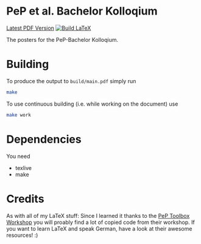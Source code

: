 PeP et al. Bachelor Kolloqium
===
[Latest PDF Version](https://github.com/The-Ludwig/pep-bachelor-colloquium/releases/latest/download/pep-poster.pdf)
[![Build LaTeX](https://github.com/The-Ludwig/pep-bachelor-colloquium/actions/workflows/build.yml/badge.svg)](https://github.com/The-Ludwig/pep-bachelor-colloquium/actions/workflows/build.yml)

The posters for the PeP-Bachelor Kolloqium.

# Building
To produce the output to `build/main.pdf` simply run
```sh
make
```

To use continuous building (i.e. while working on the document) use 
```sh
make work
```

# Dependencies 
You need 
- texlive 
- make

# Credits
As with all of my LaTeX stuff: Since I learned it thanks to the [PeP Toolbox Workshop](https://toolbox.pep-dortmund.org/)
you will proably find a lot of copied code from their workshop. If you want to learn LaTeX and speak German, have a look at their awesome resources! :)
